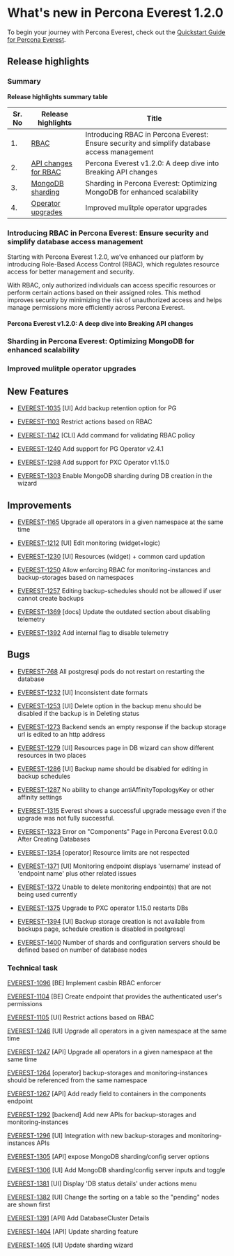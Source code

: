 # What's new in Percona Everest 1.2.0

To begin your journey with Percona Everest, check out the [Quickstart Guide for Percona Everest](../quickstart-guide/quick-install.md).


## Release highlights

### Summary

**Release highlights summary table**

|**Sr. No**|**Release highlights**|**Title**|
|---------|---------------------|---------|
| 1.      |[RBAC](#introducing-rbac-in-percona-everest-ensure-security-and-simplify-database-access-management)|Introducing RBAC in Percona Everest: Ensure security and simplify database access management|
| 2.|[API changes for RBAC](#percona-everest-v120-a-deep-dive-into-breaking-api-changes)|Percona Everest v1.2.0: A deep dive into Breaking API changes|
| 3.|[MongoDB sharding](#sharding-in-percona-everest-optimizing-mongodb-for-enhanced-scalability) |Sharding in Percona Everest: Optimizing MongoDB for enhanced scalability|
| 4.|[Operator upgrades](#improved-mulitple-operator-upgrades)|Improved mulitple operator upgrades|


### Introducing RBAC in Percona Everest: Ensure security and simplify database access management

Starting with Percona Everest 1.2.0, we’ve enhanced our platform by introducing Role-Based Access Control (RBAC), which regulates resource access for better management and security.

With RBAC, only authorized individuals can access specific resources or perform certain actions based on their assigned roles. This method improves security by minimizing the risk of unauthorized access and helps manage permissions more efficiently across Percona Everest.



#### Percona Everest v1.2.0: A deep dive into Breaking API changes


### Sharding in Percona Everest: Optimizing MongoDB for enhanced scalability


### Improved mulitple operator upgrades



## New Features

- [EVEREST-1035](https://perconadev.atlassian.net/browse/EVEREST-1035) \[UI\] Add backup retention option for PG

- [EVEREST-1103](https://perconadev.atlassian.net/browse/EVEREST-1103) Restrict actions based on RBAC

- [EVEREST-1142](https://perconadev.atlassian.net/browse/EVEREST-1142) \[CLI\] Add command for validating RBAC policy

- [EVEREST-1240](https://perconadev.atlassian.net/browse/EVEREST-1240) Add support for PG Operator v2.4.1

- [EVEREST-1298](https://perconadev.atlassian.net/browse/EVEREST-1298) Add support for PXC Operator v1.15.0

- [EVEREST-1303](https://perconadev.atlassian.net/browse/EVEREST-1303) Enable MongoDB sharding during DB creation in the wizard

## Improvements

- [EVEREST-1165](https://perconadev.atlassian.net/browse/EVEREST-1165) Upgrade all operators in a given namespace at the same time

- [EVEREST-1212](https://perconadev.atlassian.net/browse/EVEREST-1212) \[UI\] Edit monitoring \(widget\+logic\)

- [EVEREST-1230](https://perconadev.atlassian.net/browse/EVEREST-1230) \[UI\] Resources \(widget\) \+ common card updation

- [EVEREST-1250](https://perconadev.atlassian.net/browse/EVEREST-1250) Allow enforcing RBAC for monitoring-instances and backup-storages based on namespaces

- [EVEREST-1257](https://perconadev.atlassian.net/browse/EVEREST-1257) Editing backup-schedules should not be allowed if user cannot create backups

- [EVEREST-1369](https://perconadev.atlassian.net/browse/EVEREST-1369) \[docs\] Update the outdated section about disabling telemetry

- [EVEREST-1392](https://perconadev.atlassian.net/browse/EVEREST-1392) Add internal flag to disable telemetry

## Bugs

- [EVEREST-768](https://perconadev.atlassian.net/browse/EVEREST-768) All postgresql pods do not restart on restarting the database

- [EVEREST-1232](https://perconadev.atlassian.net/browse/EVEREST-1232) \[UI\] Inconsistent date formats

- [EVEREST-1253](https://perconadev.atlassian.net/browse/EVEREST-1253) \[UI\] Delete option in the backup menu should be disabled if the backup is in Deleting status

- [EVEREST-1273](https://perconadev.atlassian.net/browse/EVEREST-1273) Backend sends an empty response if the backup storage url is edited to an http address

- [EVEREST-1279](https://perconadev.atlassian.net/browse/EVEREST-1279) \[UI\] Resources page in DB wizard can show different resources in two places

- [EVEREST-1286](https://perconadev.atlassian.net/browse/EVEREST-1286) \[UI\] Backup name should be disabled for editing in backup schedules

- [EVEREST-1287](https://perconadev.atlassian.net/browse/EVEREST-1287) No ability to change antiAffinityTopologyKey or other affinity settings

- [EVEREST-1315](https://perconadev.atlassian.net/browse/EVEREST-1315) Everest shows a successful upgrade message even if the upgrade was not fully successful.

- [EVEREST-1323](https://perconadev.atlassian.net/browse/EVEREST-1323)  Error on "Components" Page in Percona Everest 0.0.0 After Creating Databases

- [EVEREST-1354](https://perconadev.atlassian.net/browse/EVEREST-1354) \[operator\] Resource limits are not respected

- [EVEREST-1371](https://perconadev.atlassian.net/browse/EVEREST-1371) \[UI\] Monitoring endpoint displays 'username' instead of 'endpoint name' plus other related issues

- [EVEREST-1372](https://perconadev.atlassian.net/browse/EVEREST-1372) Unable to delete monitoring endpoint\(s\) that are not being used currently

- [EVEREST-1375](https://perconadev.atlassian.net/browse/EVEREST-1375) Upgrade to PXC operator 1.15.0 restarts DBs

- [EVEREST-1394](https://perconadev.atlassian.net/browse/EVEREST-1394) \[UI\] Backup storage creation is not available from backups page, schedule creation is disabled in postgresql

- [EVEREST-1400](https://perconadev.atlassian.net/browse/EVEREST-1400) Number of shards and configuration servers should be defined based on number of database nodes



### Technical task

[EVEREST-1096](https://perconadev.atlassian.net/browse/EVEREST-1096) \[BE\] Implement casbin RBAC enforcer

[EVEREST-1104](https://perconadev.atlassian.net/browse/EVEREST-1104) \[BE\] Create endpoint that provides the authenticated user's permissions

[EVEREST-1105](https://perconadev.atlassian.net/browse/EVEREST-1105) \[UI\] Restrict actions based on RBAC

[EVEREST-1246](https://perconadev.atlassian.net/browse/EVEREST-1246) \[UI\] Upgrade all operators in a given namespace at the same time

[EVEREST-1247](https://perconadev.atlassian.net/browse/EVEREST-1247) \[API\] Upgrade all operators in a given namespace at the same time

[EVEREST-1264](https://perconadev.atlassian.net/browse/EVEREST-1264) \[operator\] backup-storages and monitoring-instances should be referenced from the same namespace

[EVEREST-1267](https://perconadev.atlassian.net/browse/EVEREST-1267) \[API\] Add ready field to containers in the components endpoint

[EVEREST-1292](https://perconadev.atlassian.net/browse/EVEREST-1292) \[backend\] Add new APIs for backup-storages and monitoring-instances

[EVEREST-1296](https://perconadev.atlassian.net/browse/EVEREST-1296) \[UI\] Integration with new backup-storages and monitoring-instances APIs

[EVEREST-1305](https://perconadev.atlassian.net/browse/EVEREST-1305) \[API\] expose MongoDB sharding/config server options

[EVEREST-1306](https://perconadev.atlassian.net/browse/EVEREST-1306) \[UI\] Add MongoDB sharding/config server inputs and toggle

[EVEREST-1381](https://perconadev.atlassian.net/browse/EVEREST-1381) \[UI\] Display 'DB status details' under actions menu 

[EVEREST-1382](https://perconadev.atlassian.net/browse/EVEREST-1382) \[UI\] Change the sorting on a table so the "pending" nodes are shown first

[EVEREST-1391](https://perconadev.atlassian.net/browse/EVEREST-1391) \[API\] Add DatabaseCluster Details 

[EVEREST-1404](https://perconadev.atlassian.net/browse/EVEREST-1404) \[API\] Update sharding feature

[EVEREST-1405](https://perconadev.atlassian.net/browse/EVEREST-1405) \[UI\] Update sharding wizard